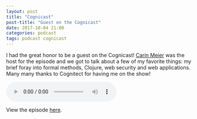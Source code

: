 ```yaml
---
layout: post
title: "Cognicast"
post-title: "Guest on the Cognicast"
date: 2017-10-04 21:00
categories: podcast
tags: podcast cognicast
---
```


I had the great honor to be a guest on the Cognicast! [Carin Meier](https://twitter.com/gigasquid) was the host for the episode and we got to talk about a few of my favorite things: my brief foray into formal methods, Clojure, web security and web applications. Many many thanks to Cognitect for having me on the show! 

<audio controls>
	<source src="https://s3.amazonaws.com/cognicast/shows/cognicast-133-joy-clark.mp3" type="audio/mpeg">
	<a href="http://blog.cognitect.com/cognicast/133">Download Episode</a>
</audio>

View the episode [here](http://blog.cognitect.com/cognicast/133).

